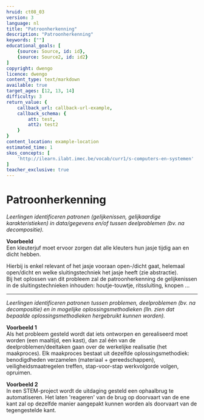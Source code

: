 ```yaml
---
hruid: ct08_03
version: 3
language: nl
title: "Patroonherkenning"
description: "Patroonherkenning"
keywords: [""]
educational_goals: [
    {source: Source, id: id}, 
    {source: Source2, id: id2}
]
copyright: dwengo
licence: dwengo
content_type: text/markdown
available: true
target_ages: [12, 13, 14]
difficulty: 3
return_value: {
    callback_url: callback-url-example,
    callback_schema: {
        att: test,
        att2: test2
    }
}
content_location: example-location
estimated_time: 1
skos_concepts: [
    'http://ilearn.ilabt.imec.be/vocab/curr1/s-computers-en-systemen'
]
teacher_exclusive: true
---
```


# Patroonherkenning

*Leerlingen identificeren patronen (gelijkenissen, gelijkaardige karakteristieken) in data/gegevens en/of tussen deelproblemen (bv. na decompositie).*

**Voorbeeld**<br>
Een kleuterjuf moet ervoor zorgen dat alle kleuters hun jasje tijdig aan en dicht hebben.

Hierbij is enkel relevant of het jasje vooraan open-/dicht gaat, helemaal open/dicht en welke sluitingstechniek het jasje heeft (zie abstractie).<br>
Bij het oplossen van dit probleem zal de patroonherkenning de gelijkenissen in de sluitingstechnieken inhouden: houtje-touwtje, ritssluiting, knopen ...

---

*Leerlingen identificeren patronen tussen problemen, deelproblemen (bv. na decompositie) en in mogelijke oplossingsmethodieken (lln. zien dat bepaalde oplossingsmethodieken hergebruikt kunnen worden).*

**Voorbeeld 1**<br>
Als het probleem gesteld wordt dat iets ontworpen en gerealiseerd moet worden (een maaltijd, een kast), dan zal één van de deelproblemen/deeltaken gaan over de werkelijke realisatie (het maakproces). Elk maakproces bestaat uit dezelfde oplossingsmethodiek: benodigdheden verzamelen (materiaal + gereedschappen), veiligheidsmaatregelen treffen, stap-voor-stap werkvolgorde volgen, opruimen. 

**Voorbeeld 2**<br>
In een STEM-project wordt de uitdaging gesteld een ophaalbrug te automatiseren. Het laten 'reageren' van de brug op doorvaart van de ene kant zal op dezelfde manier aangepakt kunnen worden als doorvaart van de tegengestelde kant.

